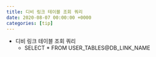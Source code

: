 ```yaml
---
title: 디비 링크 테이블 조회 쿼리
date: 2020-08-07 00:00:00 +0000
categories: [tip]
---
```

+ 디비 링크 테이블 조회 쿼리
	+ SELECT * FROM USER_TABLES@DB_LINK_NAME
